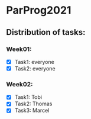 # ParProg2021

## Distribution of tasks:

### Week01:
- [x] Task1: everyone
- [x] Task2: everyone

### Week02:
- [x] Task1: Tobi
- [x] Task2: Thomas
- [x] Task3: Marcel
